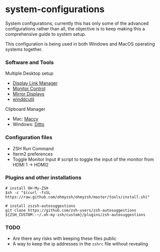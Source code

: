 # system-configurations

System configurations, currently this has only some of the advanced configurations rather than all, the objective is to keep making this a comprehensive guide to system setup.

This configuration is being used in both Windows and MacOS operating systems together.

### Software and Tools

Multiple Desktop setup
- [Display Link Manager](https://www.synaptics.com/products/displaylink-graphics/downloads/macos)
- [Monitor Control](https://github.com/MonitorControl/MonitorControl)
- [Mirror Displays](https://github.com/fcanas/mirror-displays)
- [winddcutil](https://github.com/scottaxcell/winddcutil)

Clipboard Manager
- Mac: [Maccy](https://maccy.app/)
- Windows: [Ditto](https://www.microsoft.com/en-us/p/ditto-clipboard/9nblggh3zbjq)

### Configuration files

- ZSH Run Command
- Iterm2 preferences
- Toggle Monitor Input # script to toggle the input of the monitor from HDMI 1 -> HDMI2


### Plugins and other installations
 
```
# install OH-My-ZSH
$sh -c "$(curl -fsSL https://raw.github.com/ohmyzsh/ohmyzsh/master/tools/install.sh)"

# install zszsh-autosuggestions
git clone https://github.com/zsh-users/zsh-autosuggestions ${ZSH_CUSTOM:-~/.oh-my-zsh/custom}/plugins/zsh-autosuggestions
```

### TODO

- Are there any risks with keeping these files public
- A way to keep the ip addresses in the `zshrc` file without revealing
